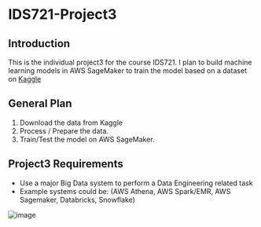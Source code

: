 # IDS721-Project3
## Introduction
This is the individual project3 for the course IDS721. I plan to build machine learning models in AWS SageMaker to train the model based on a dataset on [Kaggle](https://www.kaggle.com/competitions/house-prices-advanced-regression-techniques/overview) 

## General Plan
1. Download the data from Kaggle
2. Process / Prepare the data.
3. Train/Test the model on AWS SageMaker.

## Project3 Requirements
* Use a major Big Data system to perform a Data Engineering related task
* Example systems could be: (AWS Athena, AWS Spark/EMR, AWS Sagemaker, Databricks, Snowflake)


![image]() 
